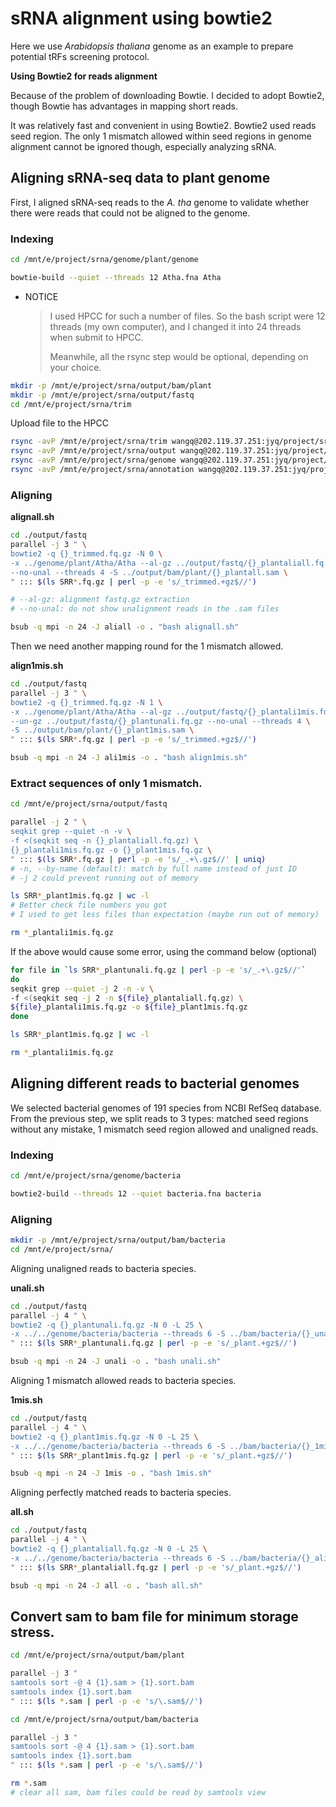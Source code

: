 # sRNA alignment using bowtie2

Here we use *Arabidopsis thaliana* genome as an example to prepare potential tRFs screening protocol.

**Using Bowtie2 for reads alignment**

Because of the problem of downloading Bowtie. I decided to adopt Bowtie2, though Bowtie has advantages in mapping short reads.

It was relatively fast and convenient in using Bowtie2. Bowtie2 used reads seed region. The only 1 mismatch allowed within seed regions in genome alignment cannot be ignored though, especially analyzing sRNA.

##  Aligning sRNA-seq data to plant genome

First, I aligned sRNA-seq reads to the *A. tha* genome to validate whether there were reads that could not be aligned to the genome.

### Indexing

```bash
cd /mnt/e/project/srna/genome/plant/genome

bowtie-build --quiet --threads 12 Atha.fna Atha
```

* NOTICE

	> I used HPCC for such a number of files. So the bash script were 12 threads (my own computer), and I changed it into 24 threads when submit to  HPCC.
	>
	> Meanwhile, all the rsync step would be optional, depending on your choice.

```bash
mkdir -p /mnt/e/project/srna/output/bam/plant
mkdir -p /mnt/e/project/srna/output/fastq
cd /mnt/e/project/srna/trim
```

Upload file to the HPCC

```bash
rsync -avP /mnt/e/project/srna/trim wangq@202.119.37.251:jyq/project/srna/bowtie2/
rsync -avP /mnt/e/project/srna/output wangq@202.119.37.251:jyq/project/srna/bowtie2/
rsync -avP /mnt/e/project/srna/genome wangq@202.119.37.251:jyq/project/srna/bowtie2/
rsync -avP /mnt/e/project/srna/annotation wangq@202.119.37.251:jyq/project/srna/bowtie2/
```

### Aligning

**alignall.sh**

```bash
cd ./output/fastq
parallel -j 3 " \
bowtie2 -q {}_trimmed.fq.gz -N 0 \
-x ../genome/plant/Atha/Atha --al-gz ../output/fastq/{}_plantaliall.fq.gz \
--no-unal --threads 4 -S ../output/bam/plant/{}_plantall.sam \
" ::: $(ls SRR*.fq.gz | perl -p -e 's/_trimmed.+gz$//')

# --al-gz: alignment fastq.gz extraction
# --no-unal: do not show unalignment reads in the .sam files
```

```bash
bsub -q mpi -n 24 -J aliall -o . "bash alignall.sh"
```

Then we need another mapping round for the 1 mismatch allowed.

**align1mis.sh**

```bash
cd ./output/fastq
parallel -j 3 " \
bowtie2 -q {}_trimmed.fq.gz -N 1 \
-x ../genome/plant/Atha/Atha --al-gz ../output/fastq/{}_plantali1mis.fq.gz \
--un-gz ../output/fastq/{}_plantunali.fq.gz --no-unal --threads 4 \
-S ../output/bam/plant/{}_plant1mis.sam \
" ::: $(ls SRR*.fq.gz | perl -p -e 's/_trimmed.+gz$//')
```

```bash
bsub -q mpi -n 24 -J ali1mis -o . "bash align1mis.sh"
```

### Extract sequences of only 1 mismatch.

```bash
cd /mnt/e/project/srna/output/fastq

parallel -j 2 " \
seqkit grep --quiet -n -v \
-f <(seqkit seq -n {}_plantaliall.fq.gz) \
{}_plantali1mis.fq.gz -o {}_plant1mis.fq.gz \
" ::: $(ls SRR*.fq.gz | perl -p -e 's/_.+\.gz$//' | uniq)
# -n, --by-name (default): match by full name instead of just ID
# -j 2 could prevent running out of memory

ls SRR*_plant1mis.fq.gz | wc -l
# Better check file numbers you got
# I used to get less files than expectation (maybe run out of memory)

rm *_plantali1mis.fq.gz
```

If the above would cause some error, using the command below (optional)

```bash
for file in `ls SRR*_plantunali.fq.gz | perl -p -e 's/_.+\.gz$//'`
do
seqkit grep --quiet -j 2 -n -v \
-f <(seqkit seq -j 2 -n ${file}_plantaliall.fq.gz) \
${file}_plantali1mis.fq.gz -o ${file}_plant1mis.fq.gz
done

ls SRR*_plant1mis.fq.gz | wc -l

rm *_plantali1mis.fq.gz
```

##  Aligning different reads to bacterial genomes

We selected bacterial genomes of 191 species from NCBI RefSeq database. From the previous step, we split reads to 3 types: matched seed regions without any mistake, 1 mismatch seed region allowed and unaligned reads. 

###  Indexing

```bash
cd /mnt/e/project/srna/genome/bacteria

bowtie2-build --threads 12 --quiet bacteria.fna bacteria
```

###  Aligning

```bash
mkdir -p /mnt/e/project/srna/output/bam/bacteria
cd /mnt/e/project/srna/
```

Aligning unaligned reads to bacteria species.

**unali.sh**

```bash
cd ./output/fastq
parallel -j 4 " \
bowtie2 -q {}_plantunali.fq.gz -N 0 -L 25 \
-x ../../genome/bacteria/bacteria --threads 6 -S ../bam/bacteria/{}_unali.sam \
" ::: $(ls SRR*_plantunali.fq.gz | perl -p -e 's/_plant.+gz$//')
```

```bash
bsub -q mpi -n 24 -J unali -o . "bash unali.sh"
```

Aligning 1 mismatch allowed reads to bacteria species.

**1mis.sh**

```bash
cd ./output/fastq
parallel -j 4 " \
bowtie2 -q {}_plant1mis.fq.gz -N 0 -L 25 \
-x ../../genome/bacteria/bacteria --threads 6 -S ../bam/bacteria/{}_1mis.sam \
" ::: $(ls SRR*_plant1mis.fq.gz | perl -p -e 's/_plant.+gz$//')
```

```bash
bsub -q mpi -n 24 -J 1mis -o . "bash 1mis.sh"
```

Aligning perfectly matched reads to bacteria species.

**all.sh**

```bash
cd ./output/fastq
parallel -j 4 " \
bowtie2 -q {}_plantaliall.fq.gz -N 0 -L 25 \
-x ../../genome/bacteria/bacteria --threads 6 -S ../bam/bacteria/{}_aliall.sam \
" ::: $(ls SRR*_plantaliall.fq.gz | perl -p -e 's/_plant.+gz$//')
```

```bash
bsub -q mpi -n 24 -J all -o . "bash all.sh"
```

## Convert sam to bam file for minimum storage stress.

```bash
cd /mnt/e/project/srna/output/bam/plant

parallel -j 3 " 
samtools sort -@ 4 {1}.sam > {1}.sort.bam 
samtools index {1}.sort.bam 
" ::: $(ls *.sam | perl -p -e 's/\.sam$//')
```

```bash
cd /mnt/e/project/srna/output/bam/bacteria

parallel -j 3 " 
samtools sort -@ 4 {1}.sam > {1}.sort.bam 
samtools index {1}.sort.bam 
" ::: $(ls *.sam | perl -p -e 's/\.sam$//')
```

```bash
rm *.sam
# clear all sam, bam files could be read by samtools view
```